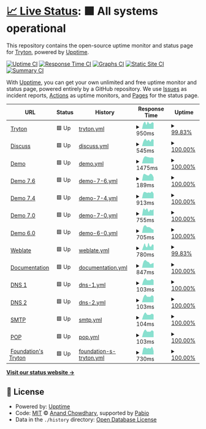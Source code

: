 # [📈 Live Status](https://status.tryton.org): <!--live status--> **🟩 All systems operational**

This repository contains the open-source uptime monitor and status page for [Tryton](https://www.tryton.org/), powered by [Upptime](https://github.com/upptime/upptime).

[![Uptime CI](https://github.com/tryton/upptime/workflows/Uptime%20CI/badge.svg)](https://github.com/tryton/upptime/actions?query=workflow%3A%22Uptime+CI%22)
[![Response Time CI](https://github.com/tryton/upptime/workflows/Response%20Time%20CI/badge.svg)](https://github.com/tryton/upptime/actions?query=workflow%3A%22Response+Time+CI%22)
[![Graphs CI](https://github.com/tryton/upptime/workflows/Graphs%20CI/badge.svg)](https://github.com/tryton/upptime/actions?query=workflow%3A%22Graphs+CI%22)
[![Static Site CI](https://github.com/tryton/upptime/workflows/Static%20Site%20CI/badge.svg)](https://github.com/tryton/upptime/actions?query=workflow%3A%22Static+Site+CI%22)
[![Summary CI](https://github.com/tryton/upptime/workflows/Summary%20CI/badge.svg)](https://github.com/tryton/upptime/actions?query=workflow%3A%22Summary+CI%22)

With [Upptime](https://upptime.js.org), you can get your own unlimited and free uptime monitor and status page, powered entirely by a GitHub repository. We use [Issues](https://github.com/tryton/upptime/issues) as incident reports, [Actions](https://github.com/tryton/upptime/actions) as uptime monitors, and [Pages](https://status.tryton.org) for the status page.

<!--start: status pages-->
<!-- This summary is generated by Upptime (https://github.com/upptime/upptime) -->
<!-- Do not edit this manually, your changes will be overwritten -->
<!-- prettier-ignore -->
| URL | Status | History | Response Time | Uptime |
| --- | ------ | ------- | ------------- | ------ |
| <img alt="" src="https://downloads-cdn.tryton.org/images/logo.svg" height="13"> [Tryton](https://www.tryton.org) | 🟩 Up | [tryton.yml](https://github.com/tryton/upptime/commits/HEAD/history/tryton.yml) | <details><summary><img alt="Response time graph" src="./graphs/tryton/response-time-week.png" height="20"> 950ms</summary><br><a href="https://status.tryton.org/history/tryton"><img alt="Response time 976" src="https://img.shields.io/endpoint?url=https%3A%2F%2Fraw.githubusercontent.com%2Ftryton%2Fupptime%2FHEAD%2Fapi%2Ftryton%2Fresponse-time.json"></a><br><a href="https://status.tryton.org/history/tryton"><img alt="24-hour response time 1268" src="https://img.shields.io/endpoint?url=https%3A%2F%2Fraw.githubusercontent.com%2Ftryton%2Fupptime%2FHEAD%2Fapi%2Ftryton%2Fresponse-time-day.json"></a><br><a href="https://status.tryton.org/history/tryton"><img alt="7-day response time 950" src="https://img.shields.io/endpoint?url=https%3A%2F%2Fraw.githubusercontent.com%2Ftryton%2Fupptime%2FHEAD%2Fapi%2Ftryton%2Fresponse-time-week.json"></a><br><a href="https://status.tryton.org/history/tryton"><img alt="30-day response time 879" src="https://img.shields.io/endpoint?url=https%3A%2F%2Fraw.githubusercontent.com%2Ftryton%2Fupptime%2FHEAD%2Fapi%2Ftryton%2Fresponse-time-month.json"></a><br><a href="https://status.tryton.org/history/tryton"><img alt="1-year response time 971" src="https://img.shields.io/endpoint?url=https%3A%2F%2Fraw.githubusercontent.com%2Ftryton%2Fupptime%2FHEAD%2Fapi%2Ftryton%2Fresponse-time-year.json"></a></details> | <details><summary><a href="https://status.tryton.org/history/tryton">99.83%</a></summary><a href="https://status.tryton.org/history/tryton"><img alt="All-time uptime 99.89%" src="https://img.shields.io/endpoint?url=https%3A%2F%2Fraw.githubusercontent.com%2Ftryton%2Fupptime%2FHEAD%2Fapi%2Ftryton%2Fuptime.json"></a><br><a href="https://status.tryton.org/history/tryton"><img alt="24-hour uptime 100.00%" src="https://img.shields.io/endpoint?url=https%3A%2F%2Fraw.githubusercontent.com%2Ftryton%2Fupptime%2FHEAD%2Fapi%2Ftryton%2Fuptime-day.json"></a><br><a href="https://status.tryton.org/history/tryton"><img alt="7-day uptime 99.83%" src="https://img.shields.io/endpoint?url=https%3A%2F%2Fraw.githubusercontent.com%2Ftryton%2Fupptime%2FHEAD%2Fapi%2Ftryton%2Fuptime-week.json"></a><br><a href="https://status.tryton.org/history/tryton"><img alt="30-day uptime 99.96%" src="https://img.shields.io/endpoint?url=https%3A%2F%2Fraw.githubusercontent.com%2Ftryton%2Fupptime%2FHEAD%2Fapi%2Ftryton%2Fuptime-month.json"></a><br><a href="https://status.tryton.org/history/tryton"><img alt="1-year uptime 99.86%" src="https://img.shields.io/endpoint?url=https%3A%2F%2Fraw.githubusercontent.com%2Ftryton%2Fupptime%2FHEAD%2Fapi%2Ftryton%2Fuptime-year.json"></a></details>
| <img alt="" src="https://downloads-cdn.tryton.org/images/logo-discuss.svg" height="13"> [Discuss](https://discuss.tryton.org/srv/status) | 🟩 Up | [discuss.yml](https://github.com/tryton/upptime/commits/HEAD/history/discuss.yml) | <details><summary><img alt="Response time graph" src="./graphs/discuss/response-time-week.png" height="20"> 545ms</summary><br><a href="https://status.tryton.org/history/discuss"><img alt="Response time 509" src="https://img.shields.io/endpoint?url=https%3A%2F%2Fraw.githubusercontent.com%2Ftryton%2Fupptime%2FHEAD%2Fapi%2Fdiscuss%2Fresponse-time.json"></a><br><a href="https://status.tryton.org/history/discuss"><img alt="24-hour response time 534" src="https://img.shields.io/endpoint?url=https%3A%2F%2Fraw.githubusercontent.com%2Ftryton%2Fupptime%2FHEAD%2Fapi%2Fdiscuss%2Fresponse-time-day.json"></a><br><a href="https://status.tryton.org/history/discuss"><img alt="7-day response time 545" src="https://img.shields.io/endpoint?url=https%3A%2F%2Fraw.githubusercontent.com%2Ftryton%2Fupptime%2FHEAD%2Fapi%2Fdiscuss%2Fresponse-time-week.json"></a><br><a href="https://status.tryton.org/history/discuss"><img alt="30-day response time 508" src="https://img.shields.io/endpoint?url=https%3A%2F%2Fraw.githubusercontent.com%2Ftryton%2Fupptime%2FHEAD%2Fapi%2Fdiscuss%2Fresponse-time-month.json"></a><br><a href="https://status.tryton.org/history/discuss"><img alt="1-year response time 511" src="https://img.shields.io/endpoint?url=https%3A%2F%2Fraw.githubusercontent.com%2Ftryton%2Fupptime%2FHEAD%2Fapi%2Fdiscuss%2Fresponse-time-year.json"></a></details> | <details><summary><a href="https://status.tryton.org/history/discuss">100.00%</a></summary><a href="https://status.tryton.org/history/discuss"><img alt="All-time uptime 99.93%" src="https://img.shields.io/endpoint?url=https%3A%2F%2Fraw.githubusercontent.com%2Ftryton%2Fupptime%2FHEAD%2Fapi%2Fdiscuss%2Fuptime.json"></a><br><a href="https://status.tryton.org/history/discuss"><img alt="24-hour uptime 100.00%" src="https://img.shields.io/endpoint?url=https%3A%2F%2Fraw.githubusercontent.com%2Ftryton%2Fupptime%2FHEAD%2Fapi%2Fdiscuss%2Fuptime-day.json"></a><br><a href="https://status.tryton.org/history/discuss"><img alt="7-day uptime 100.00%" src="https://img.shields.io/endpoint?url=https%3A%2F%2Fraw.githubusercontent.com%2Ftryton%2Fupptime%2FHEAD%2Fapi%2Fdiscuss%2Fuptime-week.json"></a><br><a href="https://status.tryton.org/history/discuss"><img alt="30-day uptime 100.00%" src="https://img.shields.io/endpoint?url=https%3A%2F%2Fraw.githubusercontent.com%2Ftryton%2Fupptime%2FHEAD%2Fapi%2Fdiscuss%2Fuptime-month.json"></a><br><a href="https://status.tryton.org/history/discuss"><img alt="1-year uptime 99.96%" src="https://img.shields.io/endpoint?url=https%3A%2F%2Fraw.githubusercontent.com%2Ftryton%2Fupptime%2FHEAD%2Fapi%2Fdiscuss%2Fuptime-year.json"></a></details>
| <img alt="" src="https://icons.duckduckgo.com/ip3/demo.tryton.org.ico" height="13"> [Demo](https://demo.tryton.org) | 🟩 Up | [demo.yml](https://github.com/tryton/upptime/commits/HEAD/history/demo.yml) | <details><summary><img alt="Response time graph" src="./graphs/demo/response-time-week.png" height="20"> 1475ms</summary><br><a href="https://status.tryton.org/history/demo"><img alt="Response time 1665" src="https://img.shields.io/endpoint?url=https%3A%2F%2Fraw.githubusercontent.com%2Ftryton%2Fupptime%2FHEAD%2Fapi%2Fdemo%2Fresponse-time.json"></a><br><a href="https://status.tryton.org/history/demo"><img alt="24-hour response time 1750" src="https://img.shields.io/endpoint?url=https%3A%2F%2Fraw.githubusercontent.com%2Ftryton%2Fupptime%2FHEAD%2Fapi%2Fdemo%2Fresponse-time-day.json"></a><br><a href="https://status.tryton.org/history/demo"><img alt="7-day response time 1475" src="https://img.shields.io/endpoint?url=https%3A%2F%2Fraw.githubusercontent.com%2Ftryton%2Fupptime%2FHEAD%2Fapi%2Fdemo%2Fresponse-time-week.json"></a><br><a href="https://status.tryton.org/history/demo"><img alt="30-day response time 1511" src="https://img.shields.io/endpoint?url=https%3A%2F%2Fraw.githubusercontent.com%2Ftryton%2Fupptime%2FHEAD%2Fapi%2Fdemo%2Fresponse-time-month.json"></a><br><a href="https://status.tryton.org/history/demo"><img alt="1-year response time 1587" src="https://img.shields.io/endpoint?url=https%3A%2F%2Fraw.githubusercontent.com%2Ftryton%2Fupptime%2FHEAD%2Fapi%2Fdemo%2Fresponse-time-year.json"></a></details> | <details><summary><a href="https://status.tryton.org/history/demo">100.00%</a></summary><a href="https://status.tryton.org/history/demo"><img alt="All-time uptime 98.42%" src="https://img.shields.io/endpoint?url=https%3A%2F%2Fraw.githubusercontent.com%2Ftryton%2Fupptime%2FHEAD%2Fapi%2Fdemo%2Fuptime.json"></a><br><a href="https://status.tryton.org/history/demo"><img alt="24-hour uptime 100.00%" src="https://img.shields.io/endpoint?url=https%3A%2F%2Fraw.githubusercontent.com%2Ftryton%2Fupptime%2FHEAD%2Fapi%2Fdemo%2Fuptime-day.json"></a><br><a href="https://status.tryton.org/history/demo"><img alt="7-day uptime 100.00%" src="https://img.shields.io/endpoint?url=https%3A%2F%2Fraw.githubusercontent.com%2Ftryton%2Fupptime%2FHEAD%2Fapi%2Fdemo%2Fuptime-week.json"></a><br><a href="https://status.tryton.org/history/demo"><img alt="30-day uptime 100.00%" src="https://img.shields.io/endpoint?url=https%3A%2F%2Fraw.githubusercontent.com%2Ftryton%2Fupptime%2FHEAD%2Fapi%2Fdemo%2Fuptime-month.json"></a><br><a href="https://status.tryton.org/history/demo"><img alt="1-year uptime 98.19%" src="https://img.shields.io/endpoint?url=https%3A%2F%2Fraw.githubusercontent.com%2Ftryton%2Fupptime%2FHEAD%2Fapi%2Fdemo%2Fuptime-year.json"></a></details>
| <img alt="" src="https://icons.duckduckgo.com/ip3/demo7.6.tryton.org.ico" height="13"> [Demo 7.6](https://demo7.6.tryton.org) | 🟩 Up | [demo-7-6.yml](https://github.com/tryton/upptime/commits/HEAD/history/demo-7-6.yml) | <details><summary><img alt="Response time graph" src="./graphs/demo-7-6/response-time-week.png" height="20"> 189ms</summary><br><a href="https://status.tryton.org/history/demo-7-6"><img alt="Response time 223" src="https://img.shields.io/endpoint?url=https%3A%2F%2Fraw.githubusercontent.com%2Ftryton%2Fupptime%2FHEAD%2Fapi%2Fdemo-7-6%2Fresponse-time.json"></a><br><a href="https://status.tryton.org/history/demo-7-6"><img alt="24-hour response time 251" src="https://img.shields.io/endpoint?url=https%3A%2F%2Fraw.githubusercontent.com%2Ftryton%2Fupptime%2FHEAD%2Fapi%2Fdemo-7-6%2Fresponse-time-day.json"></a><br><a href="https://status.tryton.org/history/demo-7-6"><img alt="7-day response time 189" src="https://img.shields.io/endpoint?url=https%3A%2F%2Fraw.githubusercontent.com%2Ftryton%2Fupptime%2FHEAD%2Fapi%2Fdemo-7-6%2Fresponse-time-week.json"></a><br><a href="https://status.tryton.org/history/demo-7-6"><img alt="30-day response time 198" src="https://img.shields.io/endpoint?url=https%3A%2F%2Fraw.githubusercontent.com%2Ftryton%2Fupptime%2FHEAD%2Fapi%2Fdemo-7-6%2Fresponse-time-month.json"></a><br><a href="https://status.tryton.org/history/demo-7-6"><img alt="1-year response time 223" src="https://img.shields.io/endpoint?url=https%3A%2F%2Fraw.githubusercontent.com%2Ftryton%2Fupptime%2FHEAD%2Fapi%2Fdemo-7-6%2Fresponse-time-year.json"></a></details> | <details><summary><a href="https://status.tryton.org/history/demo-7-6">100.00%</a></summary><a href="https://status.tryton.org/history/demo-7-6"><img alt="All-time uptime 99.58%" src="https://img.shields.io/endpoint?url=https%3A%2F%2Fraw.githubusercontent.com%2Ftryton%2Fupptime%2FHEAD%2Fapi%2Fdemo-7-6%2Fuptime.json"></a><br><a href="https://status.tryton.org/history/demo-7-6"><img alt="24-hour uptime 100.00%" src="https://img.shields.io/endpoint?url=https%3A%2F%2Fraw.githubusercontent.com%2Ftryton%2Fupptime%2FHEAD%2Fapi%2Fdemo-7-6%2Fuptime-day.json"></a><br><a href="https://status.tryton.org/history/demo-7-6"><img alt="7-day uptime 100.00%" src="https://img.shields.io/endpoint?url=https%3A%2F%2Fraw.githubusercontent.com%2Ftryton%2Fupptime%2FHEAD%2Fapi%2Fdemo-7-6%2Fuptime-week.json"></a><br><a href="https://status.tryton.org/history/demo-7-6"><img alt="30-day uptime 100.00%" src="https://img.shields.io/endpoint?url=https%3A%2F%2Fraw.githubusercontent.com%2Ftryton%2Fupptime%2FHEAD%2Fapi%2Fdemo-7-6%2Fuptime-month.json"></a><br><a href="https://status.tryton.org/history/demo-7-6"><img alt="1-year uptime 99.58%" src="https://img.shields.io/endpoint?url=https%3A%2F%2Fraw.githubusercontent.com%2Ftryton%2Fupptime%2FHEAD%2Fapi%2Fdemo-7-6%2Fuptime-year.json"></a></details>
| <img alt="" src="https://icons.duckduckgo.com/ip3/demo7.4.tryton.org.ico" height="13"> [Demo 7.4](https://demo7.4.tryton.org) | 🟩 Up | [demo-7-4.yml](https://github.com/tryton/upptime/commits/HEAD/history/demo-7-4.yml) | <details><summary><img alt="Response time graph" src="./graphs/demo-7-4/response-time-week.png" height="20"> 913ms</summary><br><a href="https://status.tryton.org/history/demo-7-4"><img alt="Response time 982" src="https://img.shields.io/endpoint?url=https%3A%2F%2Fraw.githubusercontent.com%2Ftryton%2Fupptime%2FHEAD%2Fapi%2Fdemo-7-4%2Fresponse-time.json"></a><br><a href="https://status.tryton.org/history/demo-7-4"><img alt="24-hour response time 1090" src="https://img.shields.io/endpoint?url=https%3A%2F%2Fraw.githubusercontent.com%2Ftryton%2Fupptime%2FHEAD%2Fapi%2Fdemo-7-4%2Fresponse-time-day.json"></a><br><a href="https://status.tryton.org/history/demo-7-4"><img alt="7-day response time 913" src="https://img.shields.io/endpoint?url=https%3A%2F%2Fraw.githubusercontent.com%2Ftryton%2Fupptime%2FHEAD%2Fapi%2Fdemo-7-4%2Fresponse-time-week.json"></a><br><a href="https://status.tryton.org/history/demo-7-4"><img alt="30-day response time 846" src="https://img.shields.io/endpoint?url=https%3A%2F%2Fraw.githubusercontent.com%2Ftryton%2Fupptime%2FHEAD%2Fapi%2Fdemo-7-4%2Fresponse-time-month.json"></a><br><a href="https://status.tryton.org/history/demo-7-4"><img alt="1-year response time 982" src="https://img.shields.io/endpoint?url=https%3A%2F%2Fraw.githubusercontent.com%2Ftryton%2Fupptime%2FHEAD%2Fapi%2Fdemo-7-4%2Fresponse-time-year.json"></a></details> | <details><summary><a href="https://status.tryton.org/history/demo-7-4">100.00%</a></summary><a href="https://status.tryton.org/history/demo-7-4"><img alt="All-time uptime 99.58%" src="https://img.shields.io/endpoint?url=https%3A%2F%2Fraw.githubusercontent.com%2Ftryton%2Fupptime%2FHEAD%2Fapi%2Fdemo-7-4%2Fuptime.json"></a><br><a href="https://status.tryton.org/history/demo-7-4"><img alt="24-hour uptime 100.00%" src="https://img.shields.io/endpoint?url=https%3A%2F%2Fraw.githubusercontent.com%2Ftryton%2Fupptime%2FHEAD%2Fapi%2Fdemo-7-4%2Fuptime-day.json"></a><br><a href="https://status.tryton.org/history/demo-7-4"><img alt="7-day uptime 100.00%" src="https://img.shields.io/endpoint?url=https%3A%2F%2Fraw.githubusercontent.com%2Ftryton%2Fupptime%2FHEAD%2Fapi%2Fdemo-7-4%2Fuptime-week.json"></a><br><a href="https://status.tryton.org/history/demo-7-4"><img alt="30-day uptime 100.00%" src="https://img.shields.io/endpoint?url=https%3A%2F%2Fraw.githubusercontent.com%2Ftryton%2Fupptime%2FHEAD%2Fapi%2Fdemo-7-4%2Fuptime-month.json"></a><br><a href="https://status.tryton.org/history/demo-7-4"><img alt="1-year uptime 99.58%" src="https://img.shields.io/endpoint?url=https%3A%2F%2Fraw.githubusercontent.com%2Ftryton%2Fupptime%2FHEAD%2Fapi%2Fdemo-7-4%2Fuptime-year.json"></a></details>
| <img alt="" src="https://icons.duckduckgo.com/ip3/demo7.0.tryton.org.ico" height="13"> [Demo 7.0](https://demo7.0.tryton.org) | 🟩 Up | [demo-7-0.yml](https://github.com/tryton/upptime/commits/HEAD/history/demo-7-0.yml) | <details><summary><img alt="Response time graph" src="./graphs/demo-7-0/response-time-week.png" height="20"> 755ms</summary><br><a href="https://status.tryton.org/history/demo-7-0"><img alt="Response time 939" src="https://img.shields.io/endpoint?url=https%3A%2F%2Fraw.githubusercontent.com%2Ftryton%2Fupptime%2FHEAD%2Fapi%2Fdemo-7-0%2Fresponse-time.json"></a><br><a href="https://status.tryton.org/history/demo-7-0"><img alt="24-hour response time 920" src="https://img.shields.io/endpoint?url=https%3A%2F%2Fraw.githubusercontent.com%2Ftryton%2Fupptime%2FHEAD%2Fapi%2Fdemo-7-0%2Fresponse-time-day.json"></a><br><a href="https://status.tryton.org/history/demo-7-0"><img alt="7-day response time 755" src="https://img.shields.io/endpoint?url=https%3A%2F%2Fraw.githubusercontent.com%2Ftryton%2Fupptime%2FHEAD%2Fapi%2Fdemo-7-0%2Fresponse-time-week.json"></a><br><a href="https://status.tryton.org/history/demo-7-0"><img alt="30-day response time 828" src="https://img.shields.io/endpoint?url=https%3A%2F%2Fraw.githubusercontent.com%2Ftryton%2Fupptime%2FHEAD%2Fapi%2Fdemo-7-0%2Fresponse-time-month.json"></a><br><a href="https://status.tryton.org/history/demo-7-0"><img alt="1-year response time 939" src="https://img.shields.io/endpoint?url=https%3A%2F%2Fraw.githubusercontent.com%2Ftryton%2Fupptime%2FHEAD%2Fapi%2Fdemo-7-0%2Fresponse-time-year.json"></a></details> | <details><summary><a href="https://status.tryton.org/history/demo-7-0">100.00%</a></summary><a href="https://status.tryton.org/history/demo-7-0"><img alt="All-time uptime 99.58%" src="https://img.shields.io/endpoint?url=https%3A%2F%2Fraw.githubusercontent.com%2Ftryton%2Fupptime%2FHEAD%2Fapi%2Fdemo-7-0%2Fuptime.json"></a><br><a href="https://status.tryton.org/history/demo-7-0"><img alt="24-hour uptime 100.00%" src="https://img.shields.io/endpoint?url=https%3A%2F%2Fraw.githubusercontent.com%2Ftryton%2Fupptime%2FHEAD%2Fapi%2Fdemo-7-0%2Fuptime-day.json"></a><br><a href="https://status.tryton.org/history/demo-7-0"><img alt="7-day uptime 100.00%" src="https://img.shields.io/endpoint?url=https%3A%2F%2Fraw.githubusercontent.com%2Ftryton%2Fupptime%2FHEAD%2Fapi%2Fdemo-7-0%2Fuptime-week.json"></a><br><a href="https://status.tryton.org/history/demo-7-0"><img alt="30-day uptime 100.00%" src="https://img.shields.io/endpoint?url=https%3A%2F%2Fraw.githubusercontent.com%2Ftryton%2Fupptime%2FHEAD%2Fapi%2Fdemo-7-0%2Fuptime-month.json"></a><br><a href="https://status.tryton.org/history/demo-7-0"><img alt="1-year uptime 99.58%" src="https://img.shields.io/endpoint?url=https%3A%2F%2Fraw.githubusercontent.com%2Ftryton%2Fupptime%2FHEAD%2Fapi%2Fdemo-7-0%2Fuptime-year.json"></a></details>
| <img alt="" src="https://icons.duckduckgo.com/ip3/demo6.0.tryton.org.ico" height="13"> [Demo 6.0](https://demo6.0.tryton.org) | 🟩 Up | [demo-6-0.yml](https://github.com/tryton/upptime/commits/HEAD/history/demo-6-0.yml) | <details><summary><img alt="Response time graph" src="./graphs/demo-6-0/response-time-week.png" height="20"> 705ms</summary><br><a href="https://status.tryton.org/history/demo-6-0"><img alt="Response time 1210" src="https://img.shields.io/endpoint?url=https%3A%2F%2Fraw.githubusercontent.com%2Ftryton%2Fupptime%2FHEAD%2Fapi%2Fdemo-6-0%2Fresponse-time.json"></a><br><a href="https://status.tryton.org/history/demo-6-0"><img alt="24-hour response time 929" src="https://img.shields.io/endpoint?url=https%3A%2F%2Fraw.githubusercontent.com%2Ftryton%2Fupptime%2FHEAD%2Fapi%2Fdemo-6-0%2Fresponse-time-day.json"></a><br><a href="https://status.tryton.org/history/demo-6-0"><img alt="7-day response time 705" src="https://img.shields.io/endpoint?url=https%3A%2F%2Fraw.githubusercontent.com%2Ftryton%2Fupptime%2FHEAD%2Fapi%2Fdemo-6-0%2Fresponse-time-week.json"></a><br><a href="https://status.tryton.org/history/demo-6-0"><img alt="30-day response time 758" src="https://img.shields.io/endpoint?url=https%3A%2F%2Fraw.githubusercontent.com%2Ftryton%2Fupptime%2FHEAD%2Fapi%2Fdemo-6-0%2Fresponse-time-month.json"></a><br><a href="https://status.tryton.org/history/demo-6-0"><img alt="1-year response time 1210" src="https://img.shields.io/endpoint?url=https%3A%2F%2Fraw.githubusercontent.com%2Ftryton%2Fupptime%2FHEAD%2Fapi%2Fdemo-6-0%2Fresponse-time-year.json"></a></details> | <details><summary><a href="https://status.tryton.org/history/demo-6-0">100.00%</a></summary><a href="https://status.tryton.org/history/demo-6-0"><img alt="All-time uptime 99.55%" src="https://img.shields.io/endpoint?url=https%3A%2F%2Fraw.githubusercontent.com%2Ftryton%2Fupptime%2FHEAD%2Fapi%2Fdemo-6-0%2Fuptime.json"></a><br><a href="https://status.tryton.org/history/demo-6-0"><img alt="24-hour uptime 100.00%" src="https://img.shields.io/endpoint?url=https%3A%2F%2Fraw.githubusercontent.com%2Ftryton%2Fupptime%2FHEAD%2Fapi%2Fdemo-6-0%2Fuptime-day.json"></a><br><a href="https://status.tryton.org/history/demo-6-0"><img alt="7-day uptime 100.00%" src="https://img.shields.io/endpoint?url=https%3A%2F%2Fraw.githubusercontent.com%2Ftryton%2Fupptime%2FHEAD%2Fapi%2Fdemo-6-0%2Fuptime-week.json"></a><br><a href="https://status.tryton.org/history/demo-6-0"><img alt="30-day uptime 99.95%" src="https://img.shields.io/endpoint?url=https%3A%2F%2Fraw.githubusercontent.com%2Ftryton%2Fupptime%2FHEAD%2Fapi%2Fdemo-6-0%2Fuptime-month.json"></a><br><a href="https://status.tryton.org/history/demo-6-0"><img alt="1-year uptime 99.55%" src="https://img.shields.io/endpoint?url=https%3A%2F%2Fraw.githubusercontent.com%2Ftryton%2Fupptime%2FHEAD%2Fapi%2Fdemo-6-0%2Fuptime-year.json"></a></details>
| <img alt="" src="https://icons.duckduckgo.com/ip3/translate.tryton.org.ico" height="13"> [Weblate](https://translate.tryton.org) | 🟩 Up | [weblate.yml](https://github.com/tryton/upptime/commits/HEAD/history/weblate.yml) | <details><summary><img alt="Response time graph" src="./graphs/weblate/response-time-week.png" height="20"> 780ms</summary><br><a href="https://status.tryton.org/history/weblate"><img alt="Response time 947" src="https://img.shields.io/endpoint?url=https%3A%2F%2Fraw.githubusercontent.com%2Ftryton%2Fupptime%2FHEAD%2Fapi%2Fweblate%2Fresponse-time.json"></a><br><a href="https://status.tryton.org/history/weblate"><img alt="24-hour response time 1126" src="https://img.shields.io/endpoint?url=https%3A%2F%2Fraw.githubusercontent.com%2Ftryton%2Fupptime%2FHEAD%2Fapi%2Fweblate%2Fresponse-time-day.json"></a><br><a href="https://status.tryton.org/history/weblate"><img alt="7-day response time 780" src="https://img.shields.io/endpoint?url=https%3A%2F%2Fraw.githubusercontent.com%2Ftryton%2Fupptime%2FHEAD%2Fapi%2Fweblate%2Fresponse-time-week.json"></a><br><a href="https://status.tryton.org/history/weblate"><img alt="30-day response time 801" src="https://img.shields.io/endpoint?url=https%3A%2F%2Fraw.githubusercontent.com%2Ftryton%2Fupptime%2FHEAD%2Fapi%2Fweblate%2Fresponse-time-month.json"></a><br><a href="https://status.tryton.org/history/weblate"><img alt="1-year response time 985" src="https://img.shields.io/endpoint?url=https%3A%2F%2Fraw.githubusercontent.com%2Ftryton%2Fupptime%2FHEAD%2Fapi%2Fweblate%2Fresponse-time-year.json"></a></details> | <details><summary><a href="https://status.tryton.org/history/weblate">99.83%</a></summary><a href="https://status.tryton.org/history/weblate"><img alt="All-time uptime 97.88%" src="https://img.shields.io/endpoint?url=https%3A%2F%2Fraw.githubusercontent.com%2Ftryton%2Fupptime%2FHEAD%2Fapi%2Fweblate%2Fuptime.json"></a><br><a href="https://status.tryton.org/history/weblate"><img alt="24-hour uptime 100.00%" src="https://img.shields.io/endpoint?url=https%3A%2F%2Fraw.githubusercontent.com%2Ftryton%2Fupptime%2FHEAD%2Fapi%2Fweblate%2Fuptime-day.json"></a><br><a href="https://status.tryton.org/history/weblate"><img alt="7-day uptime 99.83%" src="https://img.shields.io/endpoint?url=https%3A%2F%2Fraw.githubusercontent.com%2Ftryton%2Fupptime%2FHEAD%2Fapi%2Fweblate%2Fuptime-week.json"></a><br><a href="https://status.tryton.org/history/weblate"><img alt="30-day uptime 68.69%" src="https://img.shields.io/endpoint?url=https%3A%2F%2Fraw.githubusercontent.com%2Ftryton%2Fupptime%2FHEAD%2Fapi%2Fweblate%2Fuptime-month.json"></a><br><a href="https://status.tryton.org/history/weblate"><img alt="1-year uptime 97.07%" src="https://img.shields.io/endpoint?url=https%3A%2F%2Fraw.githubusercontent.com%2Ftryton%2Fupptime%2FHEAD%2Fapi%2Fweblate%2Fuptime-year.json"></a></details>
| <img alt="" src="https://icons.duckduckgo.com/ip3/docs-src.tryton.org.ico" height="13"> [Documentation](https://docs-src.tryton.org) | 🟩 Up | [documentation.yml](https://github.com/tryton/upptime/commits/HEAD/history/documentation.yml) | <details><summary><img alt="Response time graph" src="./graphs/documentation/response-time-week.png" height="20"> 847ms</summary><br><a href="https://status.tryton.org/history/documentation"><img alt="Response time 898" src="https://img.shields.io/endpoint?url=https%3A%2F%2Fraw.githubusercontent.com%2Ftryton%2Fupptime%2FHEAD%2Fapi%2Fdocumentation%2Fresponse-time.json"></a><br><a href="https://status.tryton.org/history/documentation"><img alt="24-hour response time 977" src="https://img.shields.io/endpoint?url=https%3A%2F%2Fraw.githubusercontent.com%2Ftryton%2Fupptime%2FHEAD%2Fapi%2Fdocumentation%2Fresponse-time-day.json"></a><br><a href="https://status.tryton.org/history/documentation"><img alt="7-day response time 847" src="https://img.shields.io/endpoint?url=https%3A%2F%2Fraw.githubusercontent.com%2Ftryton%2Fupptime%2FHEAD%2Fapi%2Fdocumentation%2Fresponse-time-week.json"></a><br><a href="https://status.tryton.org/history/documentation"><img alt="30-day response time 862" src="https://img.shields.io/endpoint?url=https%3A%2F%2Fraw.githubusercontent.com%2Ftryton%2Fupptime%2FHEAD%2Fapi%2Fdocumentation%2Fresponse-time-month.json"></a><br><a href="https://status.tryton.org/history/documentation"><img alt="1-year response time 910" src="https://img.shields.io/endpoint?url=https%3A%2F%2Fraw.githubusercontent.com%2Ftryton%2Fupptime%2FHEAD%2Fapi%2Fdocumentation%2Fresponse-time-year.json"></a></details> | <details><summary><a href="https://status.tryton.org/history/documentation">100.00%</a></summary><a href="https://status.tryton.org/history/documentation"><img alt="All-time uptime 99.95%" src="https://img.shields.io/endpoint?url=https%3A%2F%2Fraw.githubusercontent.com%2Ftryton%2Fupptime%2FHEAD%2Fapi%2Fdocumentation%2Fuptime.json"></a><br><a href="https://status.tryton.org/history/documentation"><img alt="24-hour uptime 100.00%" src="https://img.shields.io/endpoint?url=https%3A%2F%2Fraw.githubusercontent.com%2Ftryton%2Fupptime%2FHEAD%2Fapi%2Fdocumentation%2Fuptime-day.json"></a><br><a href="https://status.tryton.org/history/documentation"><img alt="7-day uptime 100.00%" src="https://img.shields.io/endpoint?url=https%3A%2F%2Fraw.githubusercontent.com%2Ftryton%2Fupptime%2FHEAD%2Fapi%2Fdocumentation%2Fuptime-week.json"></a><br><a href="https://status.tryton.org/history/documentation"><img alt="30-day uptime 100.00%" src="https://img.shields.io/endpoint?url=https%3A%2F%2Fraw.githubusercontent.com%2Ftryton%2Fupptime%2FHEAD%2Fapi%2Fdocumentation%2Fuptime-month.json"></a><br><a href="https://status.tryton.org/history/documentation"><img alt="1-year uptime 99.93%" src="https://img.shields.io/endpoint?url=https%3A%2F%2Fraw.githubusercontent.com%2Ftryton%2Fupptime%2FHEAD%2Fapi%2Fdocumentation%2Fuptime-year.json"></a></details>
| <img alt="" src="https://icons.duckduckgo.com/ip3/null.ico" height="13"> [DNS 1](moretus.b2ck.com) | 🟩 Up | [dns-1.yml](https://github.com/tryton/upptime/commits/HEAD/history/dns-1.yml) | <details><summary><img alt="Response time graph" src="./graphs/dns-1/response-time-week.png" height="20"> 103ms</summary><br><a href="https://status.tryton.org/history/dns-1"><img alt="Response time 109" src="https://img.shields.io/endpoint?url=https%3A%2F%2Fraw.githubusercontent.com%2Ftryton%2Fupptime%2FHEAD%2Fapi%2Fdns-1%2Fresponse-time.json"></a><br><a href="https://status.tryton.org/history/dns-1"><img alt="24-hour response time 155" src="https://img.shields.io/endpoint?url=https%3A%2F%2Fraw.githubusercontent.com%2Ftryton%2Fupptime%2FHEAD%2Fapi%2Fdns-1%2Fresponse-time-day.json"></a><br><a href="https://status.tryton.org/history/dns-1"><img alt="7-day response time 103" src="https://img.shields.io/endpoint?url=https%3A%2F%2Fraw.githubusercontent.com%2Ftryton%2Fupptime%2FHEAD%2Fapi%2Fdns-1%2Fresponse-time-week.json"></a><br><a href="https://status.tryton.org/history/dns-1"><img alt="30-day response time 103" src="https://img.shields.io/endpoint?url=https%3A%2F%2Fraw.githubusercontent.com%2Ftryton%2Fupptime%2FHEAD%2Fapi%2Fdns-1%2Fresponse-time-month.json"></a><br><a href="https://status.tryton.org/history/dns-1"><img alt="1-year response time 109" src="https://img.shields.io/endpoint?url=https%3A%2F%2Fraw.githubusercontent.com%2Ftryton%2Fupptime%2FHEAD%2Fapi%2Fdns-1%2Fresponse-time-year.json"></a></details> | <details><summary><a href="https://status.tryton.org/history/dns-1">100.00%</a></summary><a href="https://status.tryton.org/history/dns-1"><img alt="All-time uptime 99.99%" src="https://img.shields.io/endpoint?url=https%3A%2F%2Fraw.githubusercontent.com%2Ftryton%2Fupptime%2FHEAD%2Fapi%2Fdns-1%2Fuptime.json"></a><br><a href="https://status.tryton.org/history/dns-1"><img alt="24-hour uptime 100.00%" src="https://img.shields.io/endpoint?url=https%3A%2F%2Fraw.githubusercontent.com%2Ftryton%2Fupptime%2FHEAD%2Fapi%2Fdns-1%2Fuptime-day.json"></a><br><a href="https://status.tryton.org/history/dns-1"><img alt="7-day uptime 100.00%" src="https://img.shields.io/endpoint?url=https%3A%2F%2Fraw.githubusercontent.com%2Ftryton%2Fupptime%2FHEAD%2Fapi%2Fdns-1%2Fuptime-week.json"></a><br><a href="https://status.tryton.org/history/dns-1"><img alt="30-day uptime 100.00%" src="https://img.shields.io/endpoint?url=https%3A%2F%2Fraw.githubusercontent.com%2Ftryton%2Fupptime%2FHEAD%2Fapi%2Fdns-1%2Fuptime-month.json"></a><br><a href="https://status.tryton.org/history/dns-1"><img alt="1-year uptime 99.98%" src="https://img.shields.io/endpoint?url=https%3A%2F%2Fraw.githubusercontent.com%2Ftryton%2Fupptime%2FHEAD%2Fapi%2Fdns-1%2Fuptime-year.json"></a></details>
| <img alt="" src="https://icons.duckduckgo.com/ip3/null.ico" height="13"> [DNS 2](thales.b2ck.com) | 🟩 Up | [dns-2.yml](https://github.com/tryton/upptime/commits/HEAD/history/dns-2.yml) | <details><summary><img alt="Response time graph" src="./graphs/dns-2/response-time-week.png" height="20"> 103ms</summary><br><a href="https://status.tryton.org/history/dns-2"><img alt="Response time 110" src="https://img.shields.io/endpoint?url=https%3A%2F%2Fraw.githubusercontent.com%2Ftryton%2Fupptime%2FHEAD%2Fapi%2Fdns-2%2Fresponse-time.json"></a><br><a href="https://status.tryton.org/history/dns-2"><img alt="24-hour response time 152" src="https://img.shields.io/endpoint?url=https%3A%2F%2Fraw.githubusercontent.com%2Ftryton%2Fupptime%2FHEAD%2Fapi%2Fdns-2%2Fresponse-time-day.json"></a><br><a href="https://status.tryton.org/history/dns-2"><img alt="7-day response time 103" src="https://img.shields.io/endpoint?url=https%3A%2F%2Fraw.githubusercontent.com%2Ftryton%2Fupptime%2FHEAD%2Fapi%2Fdns-2%2Fresponse-time-week.json"></a><br><a href="https://status.tryton.org/history/dns-2"><img alt="30-day response time 103" src="https://img.shields.io/endpoint?url=https%3A%2F%2Fraw.githubusercontent.com%2Ftryton%2Fupptime%2FHEAD%2Fapi%2Fdns-2%2Fresponse-time-month.json"></a><br><a href="https://status.tryton.org/history/dns-2"><img alt="1-year response time 110" src="https://img.shields.io/endpoint?url=https%3A%2F%2Fraw.githubusercontent.com%2Ftryton%2Fupptime%2FHEAD%2Fapi%2Fdns-2%2Fresponse-time-year.json"></a></details> | <details><summary><a href="https://status.tryton.org/history/dns-2">100.00%</a></summary><a href="https://status.tryton.org/history/dns-2"><img alt="All-time uptime 99.99%" src="https://img.shields.io/endpoint?url=https%3A%2F%2Fraw.githubusercontent.com%2Ftryton%2Fupptime%2FHEAD%2Fapi%2Fdns-2%2Fuptime.json"></a><br><a href="https://status.tryton.org/history/dns-2"><img alt="24-hour uptime 100.00%" src="https://img.shields.io/endpoint?url=https%3A%2F%2Fraw.githubusercontent.com%2Ftryton%2Fupptime%2FHEAD%2Fapi%2Fdns-2%2Fuptime-day.json"></a><br><a href="https://status.tryton.org/history/dns-2"><img alt="7-day uptime 100.00%" src="https://img.shields.io/endpoint?url=https%3A%2F%2Fraw.githubusercontent.com%2Ftryton%2Fupptime%2FHEAD%2Fapi%2Fdns-2%2Fuptime-week.json"></a><br><a href="https://status.tryton.org/history/dns-2"><img alt="30-day uptime 100.00%" src="https://img.shields.io/endpoint?url=https%3A%2F%2Fraw.githubusercontent.com%2Ftryton%2Fupptime%2FHEAD%2Fapi%2Fdns-2%2Fuptime-month.json"></a><br><a href="https://status.tryton.org/history/dns-2"><img alt="1-year uptime 99.99%" src="https://img.shields.io/endpoint?url=https%3A%2F%2Fraw.githubusercontent.com%2Ftryton%2Fupptime%2FHEAD%2Fapi%2Fdns-2%2Fuptime-year.json"></a></details>
| <img alt="" src="https://icons.duckduckgo.com/ip3/null.ico" height="13"> [SMTP](mx.tryton.org) | 🟩 Up | [smtp.yml](https://github.com/tryton/upptime/commits/HEAD/history/smtp.yml) | <details><summary><img alt="Response time graph" src="./graphs/smtp/response-time-week.png" height="20"> 104ms</summary><br><a href="https://status.tryton.org/history/smtp"><img alt="Response time 109" src="https://img.shields.io/endpoint?url=https%3A%2F%2Fraw.githubusercontent.com%2Ftryton%2Fupptime%2FHEAD%2Fapi%2Fsmtp%2Fresponse-time.json"></a><br><a href="https://status.tryton.org/history/smtp"><img alt="24-hour response time 150" src="https://img.shields.io/endpoint?url=https%3A%2F%2Fraw.githubusercontent.com%2Ftryton%2Fupptime%2FHEAD%2Fapi%2Fsmtp%2Fresponse-time-day.json"></a><br><a href="https://status.tryton.org/history/smtp"><img alt="7-day response time 104" src="https://img.shields.io/endpoint?url=https%3A%2F%2Fraw.githubusercontent.com%2Ftryton%2Fupptime%2FHEAD%2Fapi%2Fsmtp%2Fresponse-time-week.json"></a><br><a href="https://status.tryton.org/history/smtp"><img alt="30-day response time 103" src="https://img.shields.io/endpoint?url=https%3A%2F%2Fraw.githubusercontent.com%2Ftryton%2Fupptime%2FHEAD%2Fapi%2Fsmtp%2Fresponse-time-month.json"></a><br><a href="https://status.tryton.org/history/smtp"><img alt="1-year response time 109" src="https://img.shields.io/endpoint?url=https%3A%2F%2Fraw.githubusercontent.com%2Ftryton%2Fupptime%2FHEAD%2Fapi%2Fsmtp%2Fresponse-time-year.json"></a></details> | <details><summary><a href="https://status.tryton.org/history/smtp">100.00%</a></summary><a href="https://status.tryton.org/history/smtp"><img alt="All-time uptime 99.30%" src="https://img.shields.io/endpoint?url=https%3A%2F%2Fraw.githubusercontent.com%2Ftryton%2Fupptime%2FHEAD%2Fapi%2Fsmtp%2Fuptime.json"></a><br><a href="https://status.tryton.org/history/smtp"><img alt="24-hour uptime 100.00%" src="https://img.shields.io/endpoint?url=https%3A%2F%2Fraw.githubusercontent.com%2Ftryton%2Fupptime%2FHEAD%2Fapi%2Fsmtp%2Fuptime-day.json"></a><br><a href="https://status.tryton.org/history/smtp"><img alt="7-day uptime 100.00%" src="https://img.shields.io/endpoint?url=https%3A%2F%2Fraw.githubusercontent.com%2Ftryton%2Fupptime%2FHEAD%2Fapi%2Fsmtp%2Fuptime-week.json"></a><br><a href="https://status.tryton.org/history/smtp"><img alt="30-day uptime 100.00%" src="https://img.shields.io/endpoint?url=https%3A%2F%2Fraw.githubusercontent.com%2Ftryton%2Fupptime%2FHEAD%2Fapi%2Fsmtp%2Fuptime-month.json"></a><br><a href="https://status.tryton.org/history/smtp"><img alt="1-year uptime 99.98%" src="https://img.shields.io/endpoint?url=https%3A%2F%2Fraw.githubusercontent.com%2Ftryton%2Fupptime%2FHEAD%2Fapi%2Fsmtp%2Fuptime-year.json"></a></details>
| <img alt="" src="https://icons.duckduckgo.com/ip3/null.ico" height="13"> [POP](pop.tryton.org) | 🟩 Up | [pop.yml](https://github.com/tryton/upptime/commits/HEAD/history/pop.yml) | <details><summary><img alt="Response time graph" src="./graphs/pop/response-time-week.png" height="20"> 103ms</summary><br><a href="https://status.tryton.org/history/pop"><img alt="Response time 109" src="https://img.shields.io/endpoint?url=https%3A%2F%2Fraw.githubusercontent.com%2Ftryton%2Fupptime%2FHEAD%2Fapi%2Fpop%2Fresponse-time.json"></a><br><a href="https://status.tryton.org/history/pop"><img alt="24-hour response time 155" src="https://img.shields.io/endpoint?url=https%3A%2F%2Fraw.githubusercontent.com%2Ftryton%2Fupptime%2FHEAD%2Fapi%2Fpop%2Fresponse-time-day.json"></a><br><a href="https://status.tryton.org/history/pop"><img alt="7-day response time 103" src="https://img.shields.io/endpoint?url=https%3A%2F%2Fraw.githubusercontent.com%2Ftryton%2Fupptime%2FHEAD%2Fapi%2Fpop%2Fresponse-time-week.json"></a><br><a href="https://status.tryton.org/history/pop"><img alt="30-day response time 103" src="https://img.shields.io/endpoint?url=https%3A%2F%2Fraw.githubusercontent.com%2Ftryton%2Fupptime%2FHEAD%2Fapi%2Fpop%2Fresponse-time-month.json"></a><br><a href="https://status.tryton.org/history/pop"><img alt="1-year response time 109" src="https://img.shields.io/endpoint?url=https%3A%2F%2Fraw.githubusercontent.com%2Ftryton%2Fupptime%2FHEAD%2Fapi%2Fpop%2Fresponse-time-year.json"></a></details> | <details><summary><a href="https://status.tryton.org/history/pop">100.00%</a></summary><a href="https://status.tryton.org/history/pop"><img alt="All-time uptime 99.99%" src="https://img.shields.io/endpoint?url=https%3A%2F%2Fraw.githubusercontent.com%2Ftryton%2Fupptime%2FHEAD%2Fapi%2Fpop%2Fuptime.json"></a><br><a href="https://status.tryton.org/history/pop"><img alt="24-hour uptime 100.00%" src="https://img.shields.io/endpoint?url=https%3A%2F%2Fraw.githubusercontent.com%2Ftryton%2Fupptime%2FHEAD%2Fapi%2Fpop%2Fuptime-day.json"></a><br><a href="https://status.tryton.org/history/pop"><img alt="7-day uptime 100.00%" src="https://img.shields.io/endpoint?url=https%3A%2F%2Fraw.githubusercontent.com%2Ftryton%2Fupptime%2FHEAD%2Fapi%2Fpop%2Fuptime-week.json"></a><br><a href="https://status.tryton.org/history/pop"><img alt="30-day uptime 100.00%" src="https://img.shields.io/endpoint?url=https%3A%2F%2Fraw.githubusercontent.com%2Ftryton%2Fupptime%2FHEAD%2Fapi%2Fpop%2Fuptime-month.json"></a><br><a href="https://status.tryton.org/history/pop"><img alt="1-year uptime 99.98%" src="https://img.shields.io/endpoint?url=https%3A%2F%2Fraw.githubusercontent.com%2Ftryton%2Fupptime%2FHEAD%2Fapi%2Fpop%2Fuptime-year.json"></a></details>
| <img alt="" src="https://icons.duckduckgo.com/ip3/foundation.tryton.org.ico" height="13"> [Foundation's Tryton](https://foundation.tryton.org:9000/) | 🟩 Up | [foundation-s-tryton.yml](https://github.com/tryton/upptime/commits/HEAD/history/foundation-s-tryton.yml) | <details><summary><img alt="Response time graph" src="./graphs/foundation-s-tryton/response-time-week.png" height="20"> 730ms</summary><br><a href="https://status.tryton.org/history/foundation-s-tryton"><img alt="Response time 660" src="https://img.shields.io/endpoint?url=https%3A%2F%2Fraw.githubusercontent.com%2Ftryton%2Fupptime%2FHEAD%2Fapi%2Ffoundation-s-tryton%2Fresponse-time.json"></a><br><a href="https://status.tryton.org/history/foundation-s-tryton"><img alt="24-hour response time 974" src="https://img.shields.io/endpoint?url=https%3A%2F%2Fraw.githubusercontent.com%2Ftryton%2Fupptime%2FHEAD%2Fapi%2Ffoundation-s-tryton%2Fresponse-time-day.json"></a><br><a href="https://status.tryton.org/history/foundation-s-tryton"><img alt="7-day response time 730" src="https://img.shields.io/endpoint?url=https%3A%2F%2Fraw.githubusercontent.com%2Ftryton%2Fupptime%2FHEAD%2Fapi%2Ffoundation-s-tryton%2Fresponse-time-week.json"></a><br><a href="https://status.tryton.org/history/foundation-s-tryton"><img alt="30-day response time 744" src="https://img.shields.io/endpoint?url=https%3A%2F%2Fraw.githubusercontent.com%2Ftryton%2Fupptime%2FHEAD%2Fapi%2Ffoundation-s-tryton%2Fresponse-time-month.json"></a><br><a href="https://status.tryton.org/history/foundation-s-tryton"><img alt="1-year response time 674" src="https://img.shields.io/endpoint?url=https%3A%2F%2Fraw.githubusercontent.com%2Ftryton%2Fupptime%2FHEAD%2Fapi%2Ffoundation-s-tryton%2Fresponse-time-year.json"></a></details> | <details><summary><a href="https://status.tryton.org/history/foundation-s-tryton">100.00%</a></summary><a href="https://status.tryton.org/history/foundation-s-tryton"><img alt="All-time uptime 99.96%" src="https://img.shields.io/endpoint?url=https%3A%2F%2Fraw.githubusercontent.com%2Ftryton%2Fupptime%2FHEAD%2Fapi%2Ffoundation-s-tryton%2Fuptime.json"></a><br><a href="https://status.tryton.org/history/foundation-s-tryton"><img alt="24-hour uptime 100.00%" src="https://img.shields.io/endpoint?url=https%3A%2F%2Fraw.githubusercontent.com%2Ftryton%2Fupptime%2FHEAD%2Fapi%2Ffoundation-s-tryton%2Fuptime-day.json"></a><br><a href="https://status.tryton.org/history/foundation-s-tryton"><img alt="7-day uptime 100.00%" src="https://img.shields.io/endpoint?url=https%3A%2F%2Fraw.githubusercontent.com%2Ftryton%2Fupptime%2FHEAD%2Fapi%2Ffoundation-s-tryton%2Fuptime-week.json"></a><br><a href="https://status.tryton.org/history/foundation-s-tryton"><img alt="30-day uptime 100.00%" src="https://img.shields.io/endpoint?url=https%3A%2F%2Fraw.githubusercontent.com%2Ftryton%2Fupptime%2FHEAD%2Fapi%2Ffoundation-s-tryton%2Fuptime-month.json"></a><br><a href="https://status.tryton.org/history/foundation-s-tryton"><img alt="1-year uptime 99.93%" src="https://img.shields.io/endpoint?url=https%3A%2F%2Fraw.githubusercontent.com%2Ftryton%2Fupptime%2FHEAD%2Fapi%2Ffoundation-s-tryton%2Fuptime-year.json"></a></details>

<!--end: status pages-->

[**Visit our status website →**](https://status.tryton.org)

## 📄 License

- Powered by: [Upptime](https://github.com/upptime/upptime)
- Code: [MIT](./LICENSE) © [Anand Chowdhary](https://anandchowdhary.com), supported by [Pabio](https://pabio.com)
- Data in the `./history` directory: [Open Database License](https://opendatacommons.org/licenses/odbl/1-0/)
